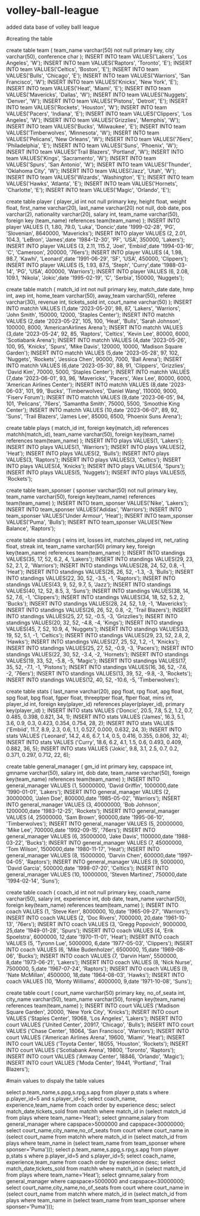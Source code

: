 # volley-ball-league
added data base of volley balll league

#creating the table  

create table team
(
    team_name varchar(50) not null primary key,
    city varchar(50),
    conference char
);
INSERT INTO team VALUES('Lakers', 'Los Angeles', 'W');
INSERT INTO team VALUES('Raptors', 'Toronto', 'E');
INSERT INTO team VALUES('Celtics', 'Boston', 'E');
INSERT INTO team VALUES('Bulls', 'Chicago', 'E');
INSERT INTO team VALUES('Warriors', 'San Francisco', 'W');
INSERT INTO team VALUES('Knicks', 'New York', 'E');
INSERT INTO team VALUES('Heat', 'Miami', 'E');
INSERT INTO team VALUES('Mavericks', 'Dallas', 'W');
INSERT INTO team VALUES('Nuggets', 'Denver', 'W');
INSERT INTO team VALUES('Pistons', 'Detroit', 'E');
INSERT INTO team VALUES('Rockets', 'Houston', 'W');
INSERT INTO team VALUES('Pacers', 'Indiana', 'E');
INSERT INTO team VALUES('Clippers', 'Los Angeles', 'W');
INSERT INTO team VALUES('Grizzlies', 'Memphis', 'W');
INSERT INTO team VALUES('Bucks', 'Milwaukee', 'E');
INSERT INTO team VALUES('Timberwolves', 'Minnesota', 'W');
INSERT INTO team VALUES('Pelicans', 'New Orleans', 'W');
INSERT INTO team VALUES('76ers', 'Philadelphia', 'E');
INSERT INTO team VALUES('Suns', 'Phoenix', 'W');
INSERT INTO team VALUES('Trail Blazers', 'Portland', 'W');
INSERT INTO team VALUES('Kings', 'Sacramento', 'W');
INSERT INTO team VALUES('Spurs', 'San Antonio', 'W');
INSERT INTO team VALUES('Thunder', 'Oklahoma City', 'W');
INSERT INTO team VALUES('Jazz', 'Utah', 'W');
INSERT INTO team VALUES('Wizards', 'Washington', 'E');
INSERT INTO team VALUES('Hawks', 'Atlanta', 'E');
INSERT INTO team VALUES('Hornets', 'Charlotte', 'E');
INSERT INTO team VALUES('Magic', 'Orlando', 'E');

create table player
(
    player_id int not null primary key,
    height float,
    weight float,
    first_name varchar(20),
    last_name varchar(20) not null,
    dob date,
    pos varchar(2),
    nationality varchar(20),
    salary int,
    team_name varchar(50),
    foreign key (team_name) references team(team_name)
);
INSERT INTO player VALUES    (1, 1.80, 79.0, 'Luka', 'Doncic',date '1999-02-28', 'PG', 'Slovenian', 8640000, 'Mavericks');
INSERT INTO player VALUES    (2, 2.01, 104.3, 'LeBron', 'James',date '1984-12-30', 'PF', 'USA', 350000, 'Lakers');
INSERT INTO player VALUES    (3, 2.11, 115.2, 'Joel', 'Embiid',date '1994-03-16', 'C', 'Cameroon', 200000, '76ers');
INSERT INTO player VALUES    (4, 1.98, 98.7, 'Kawhi', 'Leonard',date '1991-06-29', 'SF', 'USA', 450000, 'Clippers');
INSERT INTO player VALUES    (5, 1.93, 87.5, 'Steph', 'Curry',date '1988-03-14', 'PG', 'USA', 400000, 'Warriors');
INSERT INTO player VALUES    (6, 2.08, 109.1, 'Nikola', 'Jokic',date '1995-02-19', 'C', 'Serbia', 150000, 'Nuggets');


create table match
(
    match_id int not null primary key,
    match_date date,
    hmp int,
    awp int,
    home_team varchar(50),
    away_team varchar(50),
    referee varchar(30),
    revenue int,
    tickets_sold int,
    court_name varchar(50)
);
INSERT INTO matchh VALUES (1,date '2023-05-20', 98, 87, 'Lakers', 'Warriors', 'John Smith', 150000, 12000, 'Staples Center');
INSERT INTO matchh VALUES (2,date '2023-05-22', 105, 100, 'Heat', 'Bulls', 'Sarah Johnson', 100000, 8000, 'AmericanAirlines Arena');
INSERT INTO matchh VALUES (3,date '2023-05-24', 92, 85, 'Raptors', 'Celtics', 'Kevin Lee', 80000, 6000, 'Scotiabank Arena');
INSERT INTO matchh VALUES (4,date '2023-05-26', 100, 95, 'Knicks', 'Spurs', 'Mike Davis', 120000, 10000, 'Madison Square Garden');
INSERT INTO matchh VALUES (5,date '2023-05-28', 97, 102, 'Nuggets', 'Rockets', 'Jessica Chen', 90000, 7000, 'Ball Arena');
INSERT INTO matchh VALUES (6,date '2023-05-30', 88, 91, 'Clippers', 'Grizzlies', 'David Kim', 70000, 5000, 'Staples Center');
INSERT INTO matchh VALUES (7,date '2023-06-01', 93, 96, 'Mavericks', 'Pacers', 'Alex Lee', 80000, 6000, 'American Airlines Center');
INSERT INTO matchh VALUES (8,date '2023-06-03', 101, 99, 'Bucks', 'Timberwolves', 'Daniel Wang', 110000, 9000, 'Fiserv Forum');
INSERT INTO matchh VALUES (9,date '2023-06-05', 94, 101, 'Pelicans', '76ers', 'Samantha Smith', 75000, 5500, 'Smoothie King Center');
INSERT INTO matchh VALUES (10,date '2023-06-07', 89, 92, 'Suns', 'Trail Blazers', 'James Lee', 85000, 6500, 'Phoenix Suns Arena');

create table plays
(
    match_id int,
    foreign key(match_id) references matchh(match_id),
    team_name varchar(50),
    foreign key(team_name) references team(team_name)
);
INSERT INTO plays VALUES(1, 'Lakers');
INSERT INTO plays VALUES(1, 'Warriors');
INSERT INTO plays VALUES(2, 'Heat');
INSERT INTO plays VALUES(2, 'Bulls');
INSERT INTO plays VALUES(3, 'Raptors');
INSERT INTO plays VALUES(3, 'Celtics');
INSERT INTO plays VALUES(4, 'Knicks');
INSERT INTO plays VALUES(4, 'Spurs');
INSERT INTO plays VALUES(5, 'Nuggets');
INSERT INTO plays VALUES(5, 'Rockets');

create table team_sponser
(
    sponser varchar(50) not null primary key,
    team_name varchar(50),
    foreign key(team_name) references team(team_name)
);
INSERT INTO team_sponser VALUES('Nike', 'Lakers');
INSERT INTO team_sponser VALUES('Adidas', 'Warriors');
INSERT INTO team_sponser VALUES('Under Armour', 'Heat');
INSERT INTO team_sponser VALUES('Puma', 'Bulls');
INSERT INTO team_sponser VALUES('New Balance', 'Raptors');

create table standings
(
    wins int,
    losses int,
    matches_played int,
    net_rating float,
    streak int,
    team_name varchar(50) primary key,
    foreign key(team_name) references team(team_name)
);
INSERT INTO standings VALUES(35, 17, 52, 6.2, 4, 'Lakers');
INSERT INTO standings VALUES(29, 23, 52, 2.1, 2, 'Warriors');
INSERT INTO standings VALUES(28, 24, 52, 0.8, -1, 'Heat');
INSERT INTO standings VALUES(26, 26, 52, -1.3, -3, 'Bulls');
INSERT INTO standings VALUES(22, 30, 52, -3.5, -1, 'Raptors');
INSERT INTO standings VALUES(43, 9, 52, 9.7, 5, 'Jazz');
INSERT INTO standings VALUES(40, 12, 52, 8.5, 3, 'Suns');
INSERT INTO standings VALUES(38, 14, 52, 7.6, -1, 'Clippers');
INSERT INTO standings VALUES(34, 18, 52, 5.2, 2, 'Bucks');
INSERT INTO standings VALUES(28, 24, 52, 1.9, -1, 'Mavericks');
INSERT INTO standings VALUES(26, 26, 52, 0.8, -2, 'Trail Blazers');
INSERT INTO standings VALUES(25, 27, 52, -0.5, -3, 'Grizzlies');
INSERT INTO standings VALUES(20, 32, 52, -4.8, -4, 'Kings');
INSERT INTO standings VALUES(45, 7, 52, 10.9, 4, 'Nuggets');
INSERT INTO standings VALUES(33, 19, 52, 5.1, -1, 'Celtics');
INSERT INTO standings VALUES(29, 23, 52, 2.8, 2, 'Hawks');
INSERT INTO standings VALUES(27, 25, 52, 1.2, -1, 'Knicks');
INSERT INTO standings VALUES(25, 27, 52, -0.9, -3, 'Pacers');
INSERT INTO standings VALUES(22, 30, 52, -3.4, -2, 'Hornets');
INSERT INTO standings VALUES(19, 33, 52, -5.8, -5, 'Magic');
INSERT INTO standings VALUES(17, 35, 52, -7.1, -1, 'Pistons');
INSERT INTO standings VALUES(16, 36, 52, -7.6, -2, '76ers');
INSERT INTO standings VALUES(13, 39, 52, -9.8, -3, 'Rockets');
INSERT INTO standings VALUES(12, 40, 52, -10.6, -5, 'Timberwolves');


create table stats
(
    last_name varchar(20),
    ppg float,
    rpg float,
    apg float,
    spg float,
    bpg float,
    fgper float,
    threeptper float,
    ftper float,
    mins int,
    player_id int,
    foreign key(player_id) references player(player_id),
    primary key(player_id)
);
INSERT INTO stats VALUES ('Doncic', 20.5, 7.8, 5.2, 1.2, 0.7, 0.485, 0.398, 0.821, 34, 1);
INSERT INTO stats VALUES ('James', 16.3, 5.1, 3.6, 0.9, 0.3, 0.423, 0.354, 0.754, 28, 2);
INSERT INTO stats VALUES ('Embiid', 11.7, 8.9, 2.3, 0.6, 1.1, 0.527, 0.000, 0.632, 24, 3);
INSERT INTO stats VALUES ('Leonard', 14.2, 4.6, 6.7, 1.4, 0.5, 0.416, 0.355, 0.806, 32, 4);
INSERT INTO stats VALUES ('Curry', 18.6, 6.2, 4.1, 1.5, 0.6, 0.493, 0.409, 0.882, 36, 5);
INSERT INTO stats VALUES ('Jokic', 9.8, 3.1, 2.5, 0.7, 0.2, 0.371, 0.297, 0.712, 22, 6);



create table general_manager
(
    gm_id int primary key,
    capspace int,
    gmname varchar(50),
    salary int,
    dob date,
    team_name varchar(50),
    foreign key(team_name) references team(team_name)
);
INSERT INTO general_manager VALUES    (1, 50000000, 'David Griffin', 1000000,date '1990-01-01', 'Lakers');
INSERT INTO general_manager VALUES    (2, 30000000, 'Jalen Doe', 800000,date '1985-05-02', 'Warriors');
INSERT INTO general_manager VALUES    (3, 40000000, 'Bob Johnson', 1200000,date '1983-12-25', 'Rockets');
INSERT INTO general_manager VALUES    (4, 25000000, 'Sam Brown', 900000,date '1995-06-10', 'Timberwolves');
INSERT INTO general_manager VALUES    (5, 20000000, 'Mike Lee', 700000,date '1992-09-15', '76ers');
INSERT INTO general_manager VALUES    (6, 35000000, 'Jake Davis', 1100000,date '1988-03-22', 'Bucks');
INSERT INTO general_manager VALUES    (7, 45000000, 'Tom Wilson', 1500000,date '1980-11-17', 'Heat');
INSERT INTO general_manager VALUES    (8, 15000000, 'Darvin Chen', 600000,date '1997-04-05', 'Raptors');
INSERT INTO general_manager VALUES    (9, 5000000, 'David Garcia', 500000,date '1998-07-20', 'Celtics');
INSERT INTO general_manager VALUES    (10, 10000000, 'Steven Martinez', 750000,date '1994-02-14', 'Suns');

create table coach
(
    coach_id int not null primary key,
    coach_name varchar(50),
    salary int,
    experience int,
    dob date,
    team_name varchar(50),
    foreign key(team_name) references team(team_name)
);
INSERT INTO coach VALUES    (1, 'Steve Kerr', 8000000, 10,date '1965-09-27', 'Warriors');
INSERT INTO coach VALUES    (2, 'Doc Rivers', 7000000, 20,date '1961-10-13', '76ers');
INSERT INTO coach VALUES    (3, 'Gregg Popovich', 9000000, 25,date '1949-01-28', 'Spurs');
INSERT INTO coach VALUES    (4, 'Erik Spoelstra', 6000000, 12,date '1970-11-01', 'Heat');
INSERT INTO coach VALUES    (5, 'Tyronn Lue', 5000000, 6,date '1977-05-03', 'Clippers');
INSERT INTO coach VALUES    (6, 'Mike Budenholzer', 6500000, 15,date '1969-08-06', 'Bucks');
INSERT INTO coach VALUES    (7, 'Darvin Ham', 5500000, 8,date '1973-06-21', 'Lakers');
INSERT INTO coach VALUES    (8, 'Nick Nurse', 7500000, 5,date '1967-07-24', 'Raptors');
INSERT INTO coach VALUES    (9, 'Nate McMillan', 4500000, 18,date '1964-08-03', 'Hawks');
INSERT INTO coach VALUES    (10, 'Monty Williams', 4000000, 9,date '1971-10-08', 'Suns');

create table court
(
    court_name varchar(50) primary key,
    no_of_seata int,
    city_name varchar(50),
    team_name varchar(50),
    foreign key(team_name) references team(team_name)
);
INSERT INTO court VALUES    ('Madison Square Garden', 20000, 'New York City', 'Knicks');
INSERT INTO court VALUES    ('Staples Center', 19068, 'Los Angeles', 'Lakers');
INSERT INTO court VALUES    ('United Center', 20917, 'Chicago', 'Bulls');
INSERT INTO court VALUES    ('Chase Center', 18064, 'San Francisco', 'Warriors');
INSERT INTO court VALUES    ('American Airlines Arena', 19600, 'Miami', 'Heat');
INSERT INTO court VALUES    ('Toyota Center', 18055, 'Houston', 'Rockets');
INSERT INTO court VALUES    ('Scotiabank Arena', 19800, 'Toronto', 'Raptors');
INSERT INTO court VALUES    ('Amway Center', 18846, 'Orlando', 'Magic');
INSERT INTO court VALUES    ('Moda Center', 19441, 'Portland', 'Trail Blazers');

 #main values to dispaly the table values 

select p.team_name,s.ppg,s.rpg,s.apg from player p,stats s where p.player_id=5 and s.player_id=5;
select coach_name, experience,team_name from coach order by experience desc;
select match_date,tickets_sold from matchh where match_id in (select match_id from plays where team_name='Heat');
select gmname,salary from general_manager where capspace>5000000 and capspace<30000000;
select court_name,city_name,no_of_seats from court where court_name in (select court_name from matchh where match_id in (select 
match_id from plays where team_name in
(select team_name from team_sponser where sponser='Puma')));
select p.team_name,s.ppg,s.rpg,s.apg from player p,stats s where p.player_id=5 and s.player_id=5;
select coach_name, experience,team_name from coach order by experience desc;
select match_date,tickets_sold from matchh where match_id in (select match_id from plays where team_name='Heat');
select gmname,salary from general_manager where capspace>5000000 and capspace<30000000;
select court_name,city_name,no_of_seats from court where court_name in (select court_name from matchh where match_id in (select match_id from plays where team_name in
(select team_name from team_sponser where sponser='Puma')));





